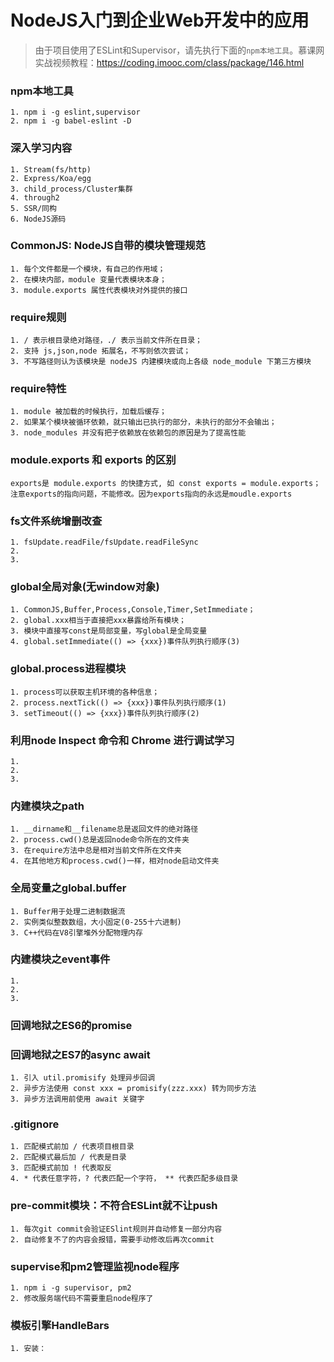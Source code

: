 # NodeJS入门到企业Web开发中的应用

> 由于项目使用了ESLint和Supervisor，请先执行下面的`npm本地工具`。慕课网实战视频教程：https://coding.imooc.com/class/package/146.html

### npm本地工具

    1. npm i -g eslint,supervisor
    2. npm i -g babel-eslint -D
    
### 深入学习内容

    1. Stream(fs/http)
    2. Express/Koa/egg
    3. child_process/Cluster集群
    4. through2
    5. SSR/同构
    6. NodeJS源码
    
### CommonJS: NodeJS自带的模块管理规范

    1. 每个文件都是一个模块，有自己的作用域；
    2. 在模块内部，module 变量代表模块本身；
    3. module.exports 属性代表模块对外提供的接口

### require规则

    1. / 表示根目录绝对路径，./ 表示当前文件所在目录；
    2. 支持 js,json,node 拓展名，不写则依次尝试；
    3. 不写路径则认为该模块是 nodeJS 内建模块或向上各级 node_module 下第三方模块

### require特性

    1. module 被加载的时候执行，加载后缓存；
    2. 如果某个模块被循环依赖，就只输出已执行的部分，未执行的部分不会输出； 
    3. node_modules 并没有把子依赖放在依赖包的原因是为了提高性能

### module.exports 和 exports 的区别
    
    exports是 module.exports 的快捷方式, 如 const exports = module.exports；
    注意exports的指向问题，不能修改。因为exports指向的永远是moudle.exports
    
### fs文件系统增删改查

    1. fsUpdate.readFile/fsUpdate.readFileSync
    2. 
    3. 
    
### global全局对象(无window对象)

    1. CommonJS,Buffer,Process,Console,Timer,SetImmediate；
    2. global.xxx相当于直接把xxx暴露给所有模块；
    3. 模块中直接写const是局部变量，写global是全局变量
    4. global.setImmediate(() => {xxx})事件队列执行顺序(3)

### global.process进程模块

    1. process可以获取主机环境的各种信息；
    2. process.nextTick(() => {xxx})事件队列执行顺序(1)
    3. setTimeout(() => {xxx})事件队列执行顺序(2)
    
### 利用node Inspect 命令和 Chrome 进行调试学习

    1. 
    2. 
    3. 
    
### 内建模块之path

    1. __dirname和__filename总是返回文件的绝对路径
    2. process.cwd()总是返回node命令所在的文件夹
    3. 在require方法中总是相对当前文件所在文件夹
    4. 在其他地方和process.cwd()一样，相对node启动文件夹

### 全局变量之global.buffer

    1. Buffer用于处理二进制数据流
    2. 实例类似整数数组，大小固定(0-255十六进制)
    3. C++代码在V8引擎堆外分配物理内存

### 内建模块之event事件

    1. 
    2. 
    3. 

### 回调地狱之ES6的promise


### 回调地狱之ES7的async await

    1. 引入 util.promisify 处理异步回调
    2. 异步方法使用 const xxx = promisify(zzz.xxx) 转为同步方法
    3. 异步方法调用前使用 await 关键字

### .gitignore

    1. 匹配模式前加 / 代表项目根目录
    2. 匹配模式最后加 / 代表是目录
    3. 匹配模式前加 ! 代表取反
    4. * 代表任意字符，? 代表匹配一个字符， ** 代表匹配多级目录
    
### pre-commit模块：不符合ESLint就不让push
  
    1. 每次git commit会验证ESlint规则并自动修复一部分内容
    2. 自动修复不了的内容会报错，需要手动修改后再次commit

### supervise和pm2管理监视node程序

    1. npm i -g supervisor, pm2
    2. 修改服务端代码不需要重启node程序了

### 模板引擎HandleBars

    1. 安装：
